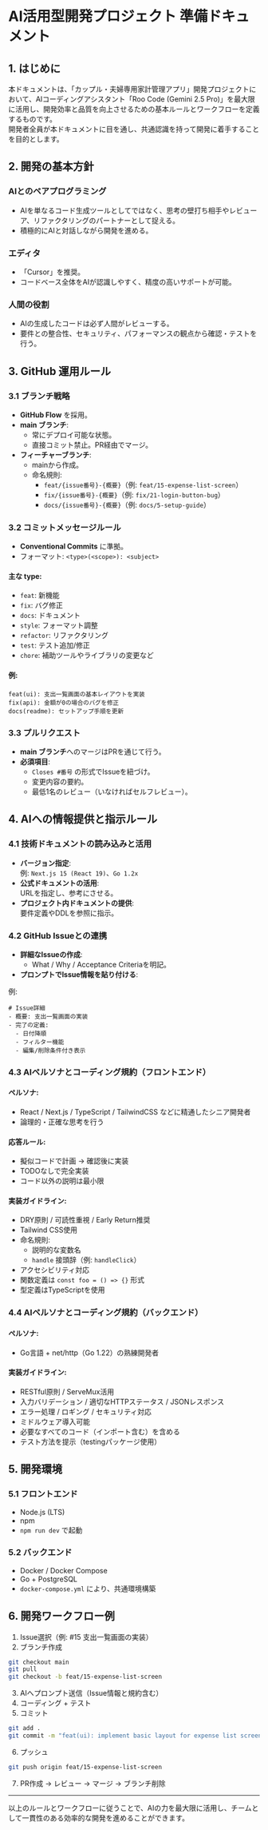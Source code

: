 # AI活用型開発プロジェクト 準備ドキュメント

## 1. はじめに

本ドキュメントは、「カップル・夫婦専用家計管理アプリ」開発プロジェクトにおいて、AIコーディングアシスタント「Roo Code (Gemini 2.5 Pro)」を最大限に活用し、開発効率と品質を向上させるための基本ルールとワークフローを定義するものです。  
開発者全員が本ドキュメントに目を通し、共通認識を持って開発に着手することを目的とします。

## 2. 開発の基本方針

### AIとのペアプログラミング

- AIを単なるコード生成ツールとしてではなく、思考の壁打ち相手やレビューア、リファクタリングのパートナーとして捉える。
- 積極的にAIと対話しながら開発を進める。

### エディタ

- 「Cursor」を推奨。
- コードベース全体をAIが認識しやすく、精度の高いサポートが可能。

### 人間の役割

- AIの生成したコードは必ず人間がレビューする。
- 要件との整合性、セキュリティ、パフォーマンスの観点から確認・テストを行う。

## 3. GitHub 運用ルール

### 3.1 ブランチ戦略

- **GitHub Flow** を採用。
- **main ブランチ**:
  - 常にデプロイ可能な状態。
  - 直接コミット禁止。PR経由でマージ。
- **フィーチャーブランチ**:
  - mainから作成。
  - 命名規則:
    - `feat/{issue番号}-{概要}`（例: `feat/15-expense-list-screen`）
    - `fix/{issue番号}-{概要}`（例: `fix/21-login-button-bug`）
    - `docs/{issue番号}-{概要}`（例: `docs/5-setup-guide`）

### 3.2 コミットメッセージルール

- **Conventional Commits** に準拠。
- フォーマット: `<type>(<scope>): <subject>`

#### 主な type:

- `feat`: 新機能
- `fix`: バグ修正
- `docs`: ドキュメント
- `style`: フォーマット調整
- `refactor`: リファクタリング
- `test`: テスト追加/修正
- `chore`: 補助ツールやライブラリの変更など

#### 例:

```
feat(ui): 支出一覧画面の基本レイアウトを実装
fix(api): 金額が0の場合のバグを修正
docs(readme): セットアップ手順を更新
```

### 3.3 プルリクエスト

- **main ブランチ**へのマージはPRを通じて行う。
- **必須項目**:
  - `Closes #番号` の形式でIssueを紐づけ。
  - 変更内容の要約。
  - 最低1名のレビュー（いなければセルフレビュー）。

## 4. AIへの情報提供と指示ルール

### 4.1 技術ドキュメントの読み込みと活用

- **バージョン指定**:  
  例: `Next.js 15 (React 19)`、`Go 1.2x`
- **公式ドキュメントの活用**:  
  URLを指定し、参考にさせる。
- **プロジェクト内ドキュメントの提供**:  
  要件定義やDDLを参照に指示。

### 4.2 GitHub Issueとの連携

- **詳細なIssueの作成**:
  - What / Why / Acceptance Criteriaを明記。
- **プロンプトでIssue情報を貼り付ける**:

例:

```
# Issue詳細
- 概要: 支出一覧画面の実装
- 完了の定義:
  - 日付降順
  - フィルター機能
  - 編集/削除条件付き表示
```

### 4.3 AIペルソナとコーディング規約（フロントエンド）

#### ペルソナ:

- React / Next.js / TypeScript / TailwindCSS などに精通したシニア開発者
- 論理的・正確な思考を行う

#### 応答ルール:

- 擬似コードで計画 → 確認後に実装
- TODOなしで完全実装
- コード以外の説明は最小限

#### 実装ガイドライン:

- DRY原則 / 可読性重視 / Early Return推奨
- Tailwind CSS使用
- 命名規則:
  - 説明的な変数名
  - `handle` 接頭辞（例: `handleClick`）
- アクセシビリティ対応
- 関数定義は `const foo = () => {}` 形式
- 型定義はTypeScriptを使用

### 4.4 AIペルソナとコーディング規約（バックエンド）

#### ペルソナ:

- Go言語 + net/http（Go 1.22）の熟練開発者

#### 実装ガイドライン:

- RESTful原則 / ServeMux活用
- 入力バリデーション / 適切なHTTPステータス / JSONレスポンス
- エラー処理 / ロギング / セキュリティ対応
- ミドルウェア導入可能
- 必要なすべてのコード（インポート含む）を含める
- テスト方法を提示（testingパッケージ使用）

## 5. 開発環境

### 5.1 フロントエンド

- Node.js (LTS)
- npm
- `npm run dev` で起動

### 5.2 バックエンド

- Docker / Docker Compose
- Go + PostgreSQL
- `docker-compose.yml` により、共通環境構築

## 6. 開発ワークフロー例

1. Issue選択（例: #15 支出一覧画面の実装）
2. ブランチ作成

```bash
git checkout main
git pull
git checkout -b feat/15-expense-list-screen
```

3. AIへプロンプト送信（Issue情報と規約含む）
4. コーディング + テスト
5. コミット

```bash
git add .
git commit -m "feat(ui): implement basic layout for expense list screen"
```

6. プッシュ

```bash
git push origin feat/15-expense-list-screen
```

7. PR作成 → レビュー → マージ → ブランチ削除

---

以上のルールとワークフローに従うことで、AIの力を最大限に活用し、チームとして一貫性のある効率的な開発を進めることができます。